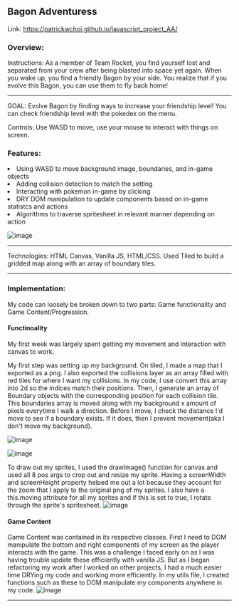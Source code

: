 <h2>Bagon Adventuress</h2>

Link: https://patrickwchoi.github.io/javascript_project_AA/ 

<h3>Overview:</h3>
Instructions: As a member of Team Rocket, you find yourself lost and separated from your crew after being blasted into space yet again. When you wake up, you find a friendly Bagon by your side. You realize that if you evolve this Bagon, you can use them to fly back home! 
<hr>

GOAL: Evolve Bagon by finding ways to increase your friendship level! You can check friendship level with the pokedex on the menu.

Controls: Use WASD to move, use your mouse to interact with things on screen.

<h3>Features: </h3>

<li>Using WASD to move background image, boundaries, and in-game objects</li>
<li> Adding collision detection to match the setting </li>
<li> Interacting with pokemon in-game by clicking </li>
<li> DRY DOM manipulation to update components based on in-game statistcs and actions </li>
<li> Algorithms to traverse spritesheet in relevant manner depending on action </li>


![image](https://user-images.githubusercontent.com/98565804/221733509-3662d713-41c2-4f7f-b711-0d115d32a235.png)

<hr>


Technologies: HTML Canvas, Vanilla JS, HTML/CSS. Used Tiled to build a gridded map along with an array of boundary tiles.

<hr>

<h3>Implementation: </h3>

My code can loosely be broken down to two parts: Game functionality and Game Content/Progression.

<h4> Functinoality </h4>

My first week was largely spent getting my movement and interaction with canvas to work.

My first step was setting up my background. On tiled, I made a map that I exported as a png. I also exported the collisions layer as an array filled with red tiles for where I want my collisions. In my code, I use convert this array into 2d so the indices match their positions. Then, I generate an array of Boundary objects with the corresponding position for each collision tile. This boundaries array is moved along with my background x amount of pixels everytime I walk a direction. Before I move, I check the distance I'd move to see if a boundary exists. If it does, then I prevent movement(aka I don't move my background).

![image](https://user-images.githubusercontent.com/98565804/206592484-d82975c3-e202-4acf-86ac-2bd9b793dc8f.png)

![image](https://user-images.githubusercontent.com/98565804/206592407-c23d5d7f-17e5-4eae-806d-8b94fa3c0469.png)

To draw out my sprites, I used the drawImage() function for canvas and used all 8 pos args to crop out and resize my sprite. Having a screenWidth and screenHeight property helped me out a lot because they account for the zoom that I apply to the original png of my sprites. I also have a this.moving attribute for all my sprites and if this is set to true, I rotate through the sprite's spritesheet.
![image](https://user-images.githubusercontent.com/98565804/222202160-5425c96d-222b-47e5-b0c0-08081e86f6a6.png)


<h4> Game Content</h4>

Game Content was contained in its respective classes. First I need to DOM manipulate the bottom and right components of my screen as the player interacts with the game. This was a challenge I faced early on as I was having trouble update these efficiently with vanilla JS. But as I began refactoring my work after I worked on other projects, I had a much easier time DRYing my code and working more efficiently. In my utils file, I created functions such as these to DOM manipulate my components anywhere in my code.
![image](https://user-images.githubusercontent.com/98565804/221798939-61532a52-209b-4672-897a-c9868aaf2b1a.png)



<hr>
